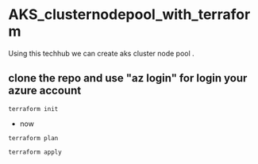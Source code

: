# AKS_clusternodepool_with_terraform
Using this techhub we can create aks cluster node pool .
## clone the repo and use "az login" for login your azure account

```
terraform init

```

* now

```
terraform plan

terraform apply
```
